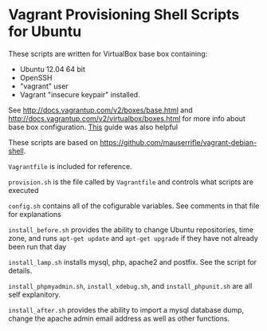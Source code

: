 
# Vagrant Provisioning Shell Scripts for Ubuntu

These scripts are written for VirtualBox base box containing:
  * Ubuntu 12.04 64 bit
  * OpenSSH
  * "vagrant" user
  * Vagrant "insecure keypair" installed.

See <http://docs.vagrantup.com/v2/boxes/base.html> and <http://docs.vagrantup.com/v2/virtualbox/boxes.html> for more info about base box configuration.  [This](https://github.com/fespinoza/checklist_and_guides/wiki/Creating-a-vagrant-base-box-for-ubuntu-12.04-32bit-server) guide was also helpful

These scripts are based on <https://github.com/mauserrifle/vagrant-debian-shell>.

`Vagrantfile` is included for reference.

`provision.sh` is the file called by `Vagrantfile` and controls what scripts are executed

`config.sh` contains all of the cofigurable variables. See comments in that file for explanations

`install_before.sh` provides the ability to change Ubuntu repositories, time zone, and runs `apt-get update` and `apt-get upgrade` if they have not already been run that day

`install_lamp.sh` installs mysql, php, apache2 and postfix. See the script for details.

`install_phpmyadmin.sh`, `install_xdebug.sh`, and `install_phpunit.sh` are all self explanitory.

`install_after.sh` provides the ability to import a mysql database dump, change the apache admin email address as well as other functions.
